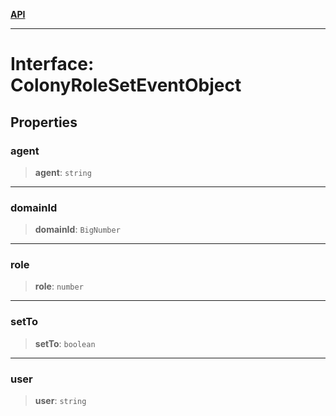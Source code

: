 [**API**](../../../README.md)

***

# Interface: ColonyRoleSetEventObject

## Properties

### agent

> **agent**: `string`

***

### domainId

> **domainId**: `BigNumber`

***

### role

> **role**: `number`

***

### setTo

> **setTo**: `boolean`

***

### user

> **user**: `string`
